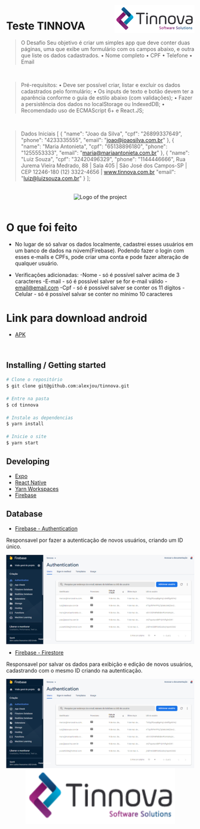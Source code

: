<img src="./assets/Logo.png" alt="Logo of the project" align="right">

# Teste TINNOVA 

> O Desafio
Seu objetivo é criar um simples app que deve conter duas páginas, uma que exibe um
formulário com os campos abaixo, e outra que liste os dados cadastrados.
• Nome completo
• CPF
• Telefone
• Email

</br>

> Pré-requisitos:
• Deve ser possível criar, listar e excluir os dados cadastrados pelo formulário;
• Os inputs de texto e botão devem ter a aparência conforme o guia de estilo abaixo (com
validações);
• Fazer a persistência dos dados no localStorage ou IndexedDB;
• Recomendado uso de ECMAScript 6+ e React.JS;

</br>

> Dados Iniciais
[
 {
 "name": "Joao da Silva",
 "cpf": "26899337649",
 "phone": "4233335555",
 "email": "joao@joaosilva.com.br"
 },
 {
 "name": "Maria Antonieta",
 "cpf": "65138896180",
 "phone": "1255553333",
 "email": "maria@mariaantonieta.com.br"
 },
 {
 "name": "Luiz Souza",
 "cpf": "32420496329",
 "phone": "1144446666",
Rua Jurema Vieira Medrado, 88 | Sala 405 | São José dos Campos-SP | CEP 12246-180
(12) 3322-4656 | www.tinnova.com.br
 "email": "luiz@luizsouza.com.br"
 }
];

</br>
<div align="center">
 
<img src="./assets/tinnova.gif" width="300" height="600" alt="Logo of the project" align="center">
</div>
</br>

# O que foi feito

- No lugar de só salvar os dados localmente, cadastrei esses usuários em um banco de dados na núvem(Firebase). Podendo fazer o login com esses e-mails e CPFs, pode criar uma conta e pode fazer alteração de qualquer usuário.

- Verificações adicionadas:
-Nome - só é possível salver acima de 3 caracteres
-E-mail - só é possível salver se for e-mail válido - email@email.com
-Cpf - só é possível salver se conter os 11 dígitos
-Celular - só é possível salvar se conter no mínimo 10 caracteres

# Link para download android

- [APK](https://drive.google.com/file/d/1luA4uBsM_3d6goBHZa0iLr7_0LMRNBtf/view?usp=sharing)

</br>

## Installing / Getting started

```bash
# Clone o repositório
$ git clone git@github.com:alexjou/tinnova.git

# Entre na pasta
$ cd tinnova

# Instale as dependencias
$ yarn install

# Inicie o site
$ yarn start
```

## Developing

- [Expo](https://expo.io/)
- [React Native](https://reactnative.dev/)
- [Yarn Workspaces](https://classic.yarnpkg.com/en/docs/workspaces/)
- [Firebase](https://firebase.google.com/)


## Database

- [Firebase - Authentication](https://firebase.google.com/docs/auth?hl=pt-br)

Responsavel por fazer a autenticação de novos usuários, criando um ID único.

<img src="./src/assets/images/firebase1.png" alt="Logo of the project" align="center">

- [Firebase - Firestore](https://firebase.google.com/docs/firestore?hl=pt-br)

Responsavel por salvar os dados para exibição e edição de novos usuários, cadastrando com o mesmo ID criando na autenticação.

<img src="./src/assets/images/firebase1.png" alt="Logo of the project" align="center">

</br>

<div align="center">
<img src="./assets/Logo.png" width="400" height="150" alt="Logo of the project" align="center">
 </div>
